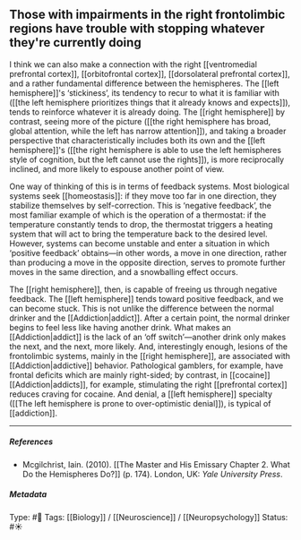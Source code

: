 ## Those with impairments in the right frontolimbic regions have trouble with stopping whatever they're currently doing # 

I think we can also make a connection with the right [[ventromedial prefrontal cortex]], [[orbitofrontal cortex]], [[dorsolateral prefrontal cortex]], and a rather fundamental difference between the hemispheres. The [[left hemisphere]]'s ‘stickiness’, its tendency to recur to what it is familiar with ([[the left hemisphere prioritizes things that it already knows and expects]]), tends to reinforce whatever it is already doing. The [[right hemisphere]] by contrast, seeing more of the picture ([[the right hemisphere has broad, global attention, while the left has narrow attention]]), and taking a broader perspective that characteristically includes both its own and the [[left hemisphere]]'s ([[the right hemisphere is able to use the left hemispheres style of cognition, but the left cannot use the rights]]), is more reciprocally inclined, and more likely to espouse another point of view.

One way of thinking of this is in terms of feedback systems. Most biological systems seek [[homeostasis]]: if they move too far in one direction, they stabilize themselves by self-correction. This is ‘negative feedback’, the most familiar example of which is the operation of a thermostat: if the temperature constantly tends to drop, the thermostat triggers a heating system that will act to bring the temperature back to the desired level. However, systems can become unstable and enter a situation in which ‘positive feedback’ obtains—in other words, a move in one direction, rather than producing a move in the opposite direction, serves to promote further moves in the same direction, and a snowballing effect occurs.

The [[right hemisphere]], then, is capable of freeing us through negative feedback. The [[left hemisphere]] tends toward positive feedback, and we can become stuck. This is not unlike the difference between the normal drinker and the [[Addiction|addict]]. After a certain point, the normal drinker begins to feel less like having another drink. What makes an [[Addiction|addict]] is the lack of an ‘off switch’—another drink only makes the next, and the next, more likely. And, interestingly enough, lesions of the frontolimbic systems, mainly in the [[right hemisphere]], are associated with [[Addiction|addictive]] behavior. Pathological gamblers, for example, have frontal deficits which are mainly right-sided; by contrast, in [[cocaine]] [[Addiction|addicts]], for example, stimulating the right [[prefrontal cortex]] reduces craving for cocaine. And denial, a [[left hemisphere]] specialty ([[The left hemisphere is prone to over-optimistic denial]]), is typical of [[addiction]].

___

##### References

- Mcgilchrist, Iain. (2010). [[The Master and His Emissary Chapter 2. What Do the Hemispheres Do?]] (p. 174). London, UK: _Yale University Press_.

##### Metadata

Type: #🔴 
Tags: [[Biology]] / [[Neuroscience]] / [[Neuropsychology]] 
Status: #☀️ 